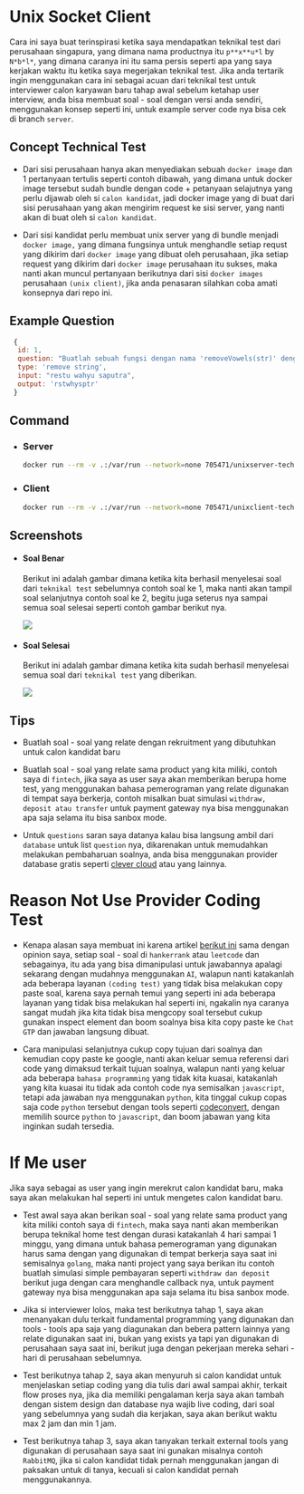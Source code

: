 # Unix Socket Client

Cara ini saya buat terinspirasi ketika saya mendapatkan teknikal test dari perusahaan singapura, yang dimana nama productnya itu `p**x**u*l` by `N*b*l*`, yang dimana caranya ini itu sama persis seperti apa yang saya kerjakan waktu itu ketika saya megerjakan teknikal test. Jika anda tertarik ingin menggunakan cara ini sebagai acuan dari teknikal test untuk interviewer calon karyawan baru tahap awal sebelum ketahap user interview, anda bisa membuat soal - soal dengan versi anda sendiri, menggunakan konsep seperti ini, untuk example server code nya bisa cek di branch `server`.

## Concept Technical Test

- Dari sisi perusahaan hanya akan menyediakan sebuah `docker image` dan 1 pertanyaan tertulis seperti contoh dibawah, yang dimana untuk docker image tersebut sudah bundle dengan code + petanyaan selajutnya yang perlu dijawab oleh si `calon kandidat`, jadi docker image yang di buat dari sisi perusahaan yang akan mengirim request ke sisi server, yang nanti akan di buat oleh si `calon kandidat`.

- Dari sisi kandidat perlu membuat unix server yang di bundle menjadi `docker image,` yang dimana fungsinya untuk menghandle setiap requst yang dikirim dari `docker image` yang dibuat oleh perusahaan, jika setiap request yang dikirim dari `docker image` perusahaan itu sukses, maka nanti akan muncul pertanyaan berikutnya dari sisi `docker images` perusahaan `(unix client)`, jika anda penasaran silahkan coba amati konsepnya dari repo ini.

## Example Question
```js
 {
  id: 1,
  question: "Buatlah sebuah fungsi dengan nama 'removeVowels(str)' dengan nama parameter nya itu 'str' dan input type value nya adalah 'string', yang dimana fungsi tersebut bisa menghapus sebuah nilai yang mengandung huruf vowels dari setiap input yang diberikan dan ouputnya harus sesuai dengan yang diberikan dari soal berikut ini.",
  type: 'remove string',
  input: "restu wahyu saputra",
  output: 'rstwhysptr'
 }
```

## Command

- ### Server
  ```sh
  docker run --rm -v .:/var/run --network=none 705471/unixserver-techtest node .
  ```

- ### Client
  ```sh
  docker run --rm -v .:/var/run --network=none 705471/unixclient-techtest node . --socketPath='/var/run/technicaltest.sock' --questionId=1 --input='restu wahyu saputra'
  ```

## Screenshots

- #### Soal Benar
   Berikut ini adalah gambar dimana ketika kita berhasil menyelesai soal dari `teknikal test` sebelumnya contoh soal ke 1, maka nanti akan tampil soal selanjutnya contoh soal ke 2, begitu juga seterus nya sampai semua soal selesai seperti contoh gambar berikut nya.

  ![](https://i.imgur.com/SOFh5GN.png)

- #### Soal Selesai
  Berikut ini adalah gambar dimana ketika kita sudah berhasil menyelesai semua soal dari `teknikal test` yang diberikan.

  ![](https://i.imgur.com/bK3yO9S.png)

## Tips

- Buatlah soal - soal yang relate dengan rekruitment yang dibutuhkan untuk calon kandidat baru

- Buatlah soal - soal yang relate sama product yang kita miliki, contoh saya di `fintech`, jika saya as user saya akan memberikan berupa home test, yang menggunakan bahasa pemerograman yang relate digunakan di tempat saya berkerja, contoh misalkan buat simulasi `withdraw, deposit atau transfer` untuk payment gateway nya bisa menggunakan apa saja selama itu bisa sanbox mode.

- Untuk `questions` saran saya datanya kalau bisa langsung ambil dari `database` untuk list `question` nya, dikarenakan untuk memudahkan melakukan pembaharuan soalnya, anda bisa menggunakan provider database gratis seperti [clever cloud](https://www.clever-cloud.com/) atau yang lainnya.

# Reason Not Use Provider Coding Test

- Kenapa alasan saya membuat ini karena artikel [berikut ini](https://medium.com/@miladhi/code-challenge-the-most-efficient-way-to-lose-talents-5d66d140ba0c) sama dengan opinion saya, setiap soal - soal di `hankerrank` atau `leetcode` dan sebagainya, itu ada yang bisa dimanipulasi untuk jawabannya apalagi sekarang dengan mudahnya menggunakan `AI`, walapun nanti katakanlah ada beberapa layanan `(coding test)` yang tidak bisa melakukan copy paste soal, karena saya pernah temui yang seperti ini ada beberapa layanan yang tidak bisa melakukan hal seperti ini, ngakalin nya caranya sangat mudah jika kita tidak bisa mengcopy soal tersebut cukup gunakan inspect element dan boom soalnya bisa kita copy paste ke `Chat GTP` dan jawaban langsung dibuat.

- Cara manipulasi selanjutnya cukup copy tujuan dari soalnya dan kemudian copy paste ke google, nanti akan keluar semua referensi dari code yang dimaksud terkait tujuan soalnya, walapun nanti yang keluar ada beberapa `bahasa programming` yang tidak kita kuasai, katakanlah yang kita kuasai itu tidak ada contoh code nya semisalkan `javascript`, tetapi ada jawaban nya menggunakan `python`, kita tinggal cukup copas saja code `python` tersebut dengan tools seperti [codeconvert](https://www.codeconvert.ai/), dengan memilih source `python` to `javascript`, dan boom jabawan yang kita inginkan sudah tersedia.

# If Me user

Jika saya sebagai as user yang ingin merekrut calon kandidat baru, maka saya akan melakukan hal seperti ini untuk mengetes calon kandidat baru.

- Test awal saya akan berikan soal - soal yang relate sama product yang kita miliki contoh saya di `fintech`, maka saya nanti akan memberikan berupa teknikal home test dengan durasi katakanlah 4 hari sampai 1 minggu, yang dimana untuk bahasa pemerograman yang digunakan harus sama dengan yang digunakan di tempat berkerja saya saat ini semisalnya `golang`, maka nanti project yang saya berikan itu contoh buatlah simulasi simple pembayaran seperti `withdraw dan deposit` berikut juga dengan cara menghandle callback nya, untuk payment gateway nya bisa menggunakan apa saja selama itu bisa sanbox mode.


- Jika si interviewer lolos, maka test berikutnya tahap 1, saya akan menanyakan dulu terkait fundamental programming yang digunakan dan tools - tools apa saja yang diagunakan dan bebera pattern lainnya yang relate digunakan saat ini, bukan yang exists ya tapi yan digunakan di perusahaan saya saat ini, berikut juga dengan pekerjaan mereka sehari - hari di perusahaan sebelumnya.


- Test berikutnya tahap 2, saya akan menyuruh si calon kandidat untuk menjelaskan setiap coding yang dia tulis dari awal sampai akhir, terkait flow proses nya, jika dia memiliki pengalaman kerja saya akan tambah dengan sistem design dan database nya wajib live coding, dari soal yang sebelumnya yang sudah dia kerjakan, saya akan berikut waktu max 2 jam dan min 1 jam.


- Test berikutnya tahap 3, saya akan tanyakan terkait external tools yang digunakan di perusahaan saya saat ini gunakan misalnya contoh `RabbitMQ`, jika si calon kandidat tidak pernah menggunakan jangan di paksakan untuk di tanya, kecuali si calon kandidat pernah menggunakannya.

